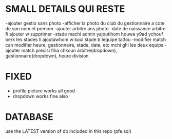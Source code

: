 # SMALL DETAILS QUI RESTE 
-ajouter gestio sans photo
-afficher la photo du club du gestionnaire a cote de son nom et prenom 
-ajouter arbitre ans photo
-date de naissance arbitre fi ajouter w supprimer
-stade machi admin yajoutihom houwa y9ad ychouf berk les stades li ajoutawhom w koul stade b lequipe ta3ou
-modifier match can modifier heure, gestionnaire, stade, date, etc mchi ghi les deux equips 
-ajouter match precisi fiha chkoun arbitre(dropdown), gestionnaire(dropdown), heure division
# FIXED 
- profile picture works all good
- dropdown works fine also
# DATABASE
  use the LATEST version of db included in this repo (pfe.sql)
